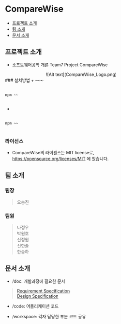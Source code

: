 # CompareWise
 * [프로젝트 소개](#About_Project)
 * [팀 소개](#Members)
 * [문서 소개](#Documents)
 
## <div id = "About_Project">프로젝트 소개</div>
* 소프트웨어공학 개론 Team7 Project CompareWise
<center>
![Alt text](CompareWise_Logo.png)
</center>
### 설치방법
+ ~~~
<pre>
<code>
npm ~~
</code>
</pre>

+ ~~~
<pre>
<code>
npm ~~
</code>
</pre>

### 라이선스
+ CompareWise의 라이센스는 MIT license로, <https://opensource.org/licenses/MIT> 에 있습니다.<br>

## <div id = "Members">팀 소개</div>
### 팀장
> 오승진<br>

### 팀원
> 나정우<br>
> 박원호<br>
> 신정원<br>
> 신한솔<br>
> 한승하<br>

## <div id = "Documents">문서 소개</div>
+ /doc: 개발과정에 필요한 문서
> [Requirement Specification](https://github.com/skkuse/2020spring_41class_team7/blob/master/doc/Comparewise_Requirement%20Specification.pdf)<br>
> [Design Specification](https://github.com/skkuse/2020spring_41class_team7/blob/master/doc/CompareWise_Design_Specification.pdf)<br>

+ /code: 어플리케이션 코드

+ /workspace: 각자 담당한 부분 코드 공유

